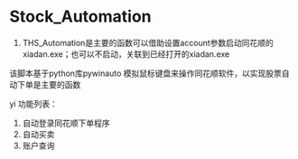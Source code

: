 # Stock_Automation

1. THS_Automation是主要的函数可以借助设置account参数启动同花顺的xiadan.exe；也可以不启动，关联到已经打开的xiadan.exe

该脚本基于python库pywinauto
模拟鼠标键盘来操作同花顺软件，以实现股票自动下单是主要的函数


yi 功能列表：
1. 自动登录同花顺下单程序
2. 自动买卖
3. 账户查询



